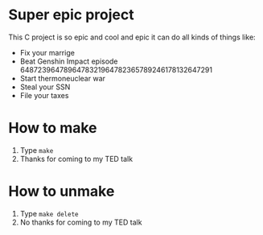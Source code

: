 # Super epic project

This C project is so epic and cool and epic it can do all kinds of things like:

- Fix your marrige
- Beat Genshin Impact episode 6487239647896478321964782365789246178132647291
- Start thermoneuclear war
- Steal your SSN
- File your taxes

# How to make

1. Type `make`
2. Thanks for coming to my TED talk

# How to unmake

1. Type `make delete`
2. No thanks for coming to my TED talk
